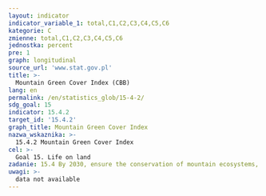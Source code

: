 ```yaml
---
layout: indicator
indicator_variable_1: total,C1,C2,C3,C4,C5,C6
kategorie: C
zmienne: total,C1,C2,C3,C4,C5,C6
jednostka: percent
pre: 1
graph: longitudinal
source_url: 'www.stat.gov.pl'
title: >-
  Mountain Green Cover Index (CBB)
lang: en
permalink: /en/statistics_glob/15-4-2/
sdg_goal: 15
indicator: 15.4.2
target_id: '15.4.2'
graph_title: Mountain Green Cover Index
nazwa_wskaznika: >-
  15.4.2 Mountain Green Cover Index
cel: >-
  Goal 15. Life on land
zadanie: 15.4 By 2030, ensure the conservation of mountain ecosystems, including their biodiversity, in order to enhance their capacity to provide benefits that are essential for sustainable development
uwagi: >-
  data not available
---
```

